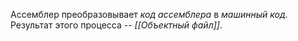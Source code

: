 Ассемблер преобразовывает *код ассемблера* в *машинный код*. Результат этого процесса -- *[[Объектный файл]]*.
